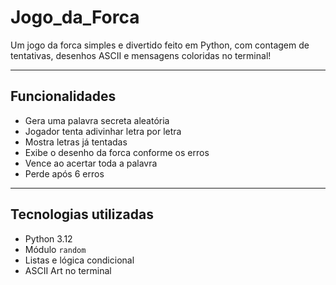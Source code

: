 # Jogo_da_Forca

Um jogo da forca simples e divertido feito em Python, com contagem de tentativas, desenhos ASCII e mensagens coloridas no terminal!

---

##  Funcionalidades

-  Gera uma palavra secreta aleatória
-  Jogador tenta adivinhar letra por letra
-  Mostra letras já tentadas
-  Exibe o desenho da forca conforme os erros
-  Vence ao acertar toda a palavra
-  Perde após 6 erros

---

## Tecnologias utilizadas

- Python 3.12
- Módulo `random`
- Listas e lógica condicional
- ASCII Art no terminal
